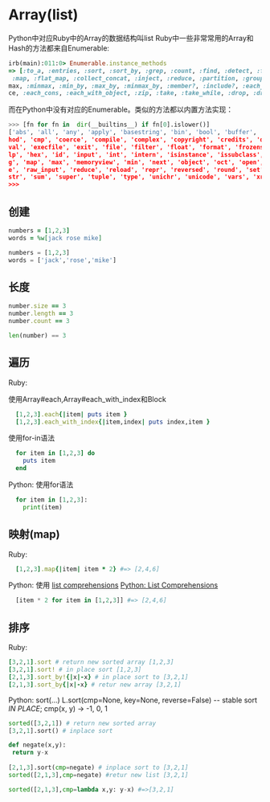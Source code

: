 Array(list)
===========

Python中对应Ruby中的Array的数据结构叫list
Ruby中一些非常常用的Array和Hash的方法都来自Enumerable:

```ruby
irb(main):011:0> Enumerable.instance_methods
=> [:to_a, :entries, :sort, :sort_by, :grep, :count, :find, :detect, :find_index, :find_all, :select, :reject, :collect,
 :map, :flat_map, :collect_concat, :inject, :reduce, :partition, :group_by, :first, :all?, :any?, :one?, :none?, :min, :
max, :minmax, :min_by, :max_by, :minmax_by, :member?, :include?, :each_with_index, :reverse_each, :each_entry, :each_sli
ce, :each_cons, :each_with_object, :zip, :take, :take_while, :drop, :drop_while, :cycle, :chunk, :slice_before]
```

而在Python中没有对应的Enumerable。类似的方法都以内置方法实现：

```python
>>> [fn for fn in  dir(__builtins__) if fn[0].islower()]
['abs', 'all', 'any', 'apply', 'basestring', 'bin', 'bool', 'buffer', 'bytearray', 'bytes', 'callable', 'chr', 'classmet
hod', 'cmp', 'coerce', 'compile', 'complex', 'copyright', 'credits', 'delattr', 'dict', 'dir', 'divmod', 'enumerate', 'e
val', 'execfile', 'exit', 'file', 'filter', 'float', 'format', 'frozenset', 'getattr', 'globals', 'hasattr', 'hash', 'he
lp', 'hex', 'id', 'input', 'int', 'intern', 'isinstance', 'issubclass', 'iter', 'len', 'license', 'list', 'locals', 'lon
g', 'map', 'max', 'memoryview', 'min', 'next', 'object', 'oct', 'open', 'ord', 'pow', 'print', 'property', 'quit', 'rang
e', 'raw_input', 'reduce', 'reload', 'repr', 'reversed', 'round', 'set', 'setattr', 'slice', 'sorted', 'staticmethod', '
str', 'sum', 'super', 'tuple', 'type', 'unichr', 'unicode', 'vars', 'xrange', 'zip']
>>>
```

创建
----

```ruby
numbers = [1,2,3]
words = %w[jack rose mike]
```

```python
numbers = [1,2,3]
words = ['jack','rose','mike']
```

长度
----

```ruby
number.size == 3
number.length == 3
number.count == 3
```

```python
len(number) == 3
```


遍历
----

Ruby:

使用Array#each,Array#each\_with\_index和Block
```ruby
  [1,2,3].each{|item| puts item }
  [1,2,3].each_with_index{|item,index| puts index,item }
```

使用for-in语法
```ruby
  for item in [1,2,3] do
    puts item
  end
```

Python:
使用for语法
```python
  for item in [1,2,3]:
    print(item)
```

映射(map)
---------

Ruby:
```ruby
  [1,2,3].map{|item| item * 2} #=> [2,4,6]
```

Python:
使用
[list comprehensions](http://docs.python.org/2/tutorial/datastructures.html#list-comprehensions)
[Python: List Comprehensions](http://www.secnetix.de/olli/Python/list_comprehensions.hawk)

```python
  [item * 2 for item in [1,2,3]] #=> [2,4,6]
```

排序
----

Ruby:
```ruby
[3,2,1].sort # return new sorted array [1,2,3]
[3,2,1].sort! # in place sort [1,2,3]
[2,1,3].sort_by!{|x|-x} # in place sort to [3,2,1]
[2,1,3].sort_by{|x|-x} # retur new array [3,2,1]
```
Python:
sort(...)
    L.sort(cmp=None, key=None, reverse=False) -- stable sort *IN PLACE*;
    cmp(x, y) -> -1, 0, 1
```python
sorted([3,2,1]) # return new sorted array
[3,2,1].sort() # inplace sort

def negate(x,y):
 return y-x
 
[2,1,3].sort(cmp=negate) # inplace sort to [3,2,1]
sorted([2,1,3],cmp=negate) #retur new list [3,2,1]

sorted([2,1,3],cmp=lambda x,y: y-x) #=>[3,2,1]
```

